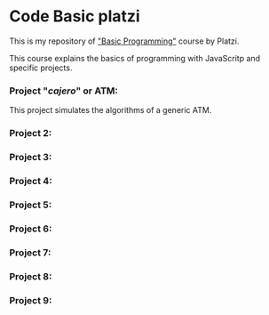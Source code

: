 # Code Basic platzi

This is my repository of ["Basic Programming"](https://platzi.com/clases/programacion-basica/) course by Platzi.

This course explains the basics of programming with JavaScritp and specific projects.

### Project  "_cajero_" or ATM:
This project simulates the algorithms of a generic ATM.
### Project  2:
### Project  3:
### Project  4:
### Project  5:
### Project  6:
### Project  7:
### Project  8:
### Project  9:
<!--stackedit_data:
eyJoaXN0b3J5IjpbMjAwMjA5OTIyMyw0NjY5MzkyODRdfQ==
-->